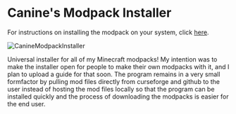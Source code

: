 # Canine's Modpack Installer
For instructions on installing the modpack on your system, click [here](https://github.com/TheGamerCanine/GamerDog-Modpack/wiki/Installation).

![CanineModpackInstaller](https://user-images.githubusercontent.com/73976060/182691802-528454b7-2ef6-422d-90f9-d9800214fd48.gif)

Universal installer for all of my Minecraft modpacks! My intention was to make the installer open for people to make their own modpacks with it, and I plan to upload a guide for that soon. The program remains in a very small formfactor by pulling mod files directly from curseforge and github to the user instead of hosting the mod files locally so that the program can be installed quickly and the process of downloading the modpacks is easier for the end user.
